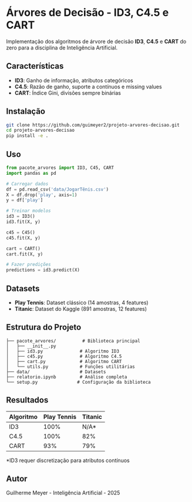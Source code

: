 # Árvores de Decisão - ID3, C4.5 e CART

Implementação dos algoritmos de árvore de decisão **ID3**, **C4.5** e **CART** do zero para a disciplina de Inteligência Artificial.

## Características

- **ID3**: Ganho de informação, atributos categóricos
- **C4.5**: Razão de ganho, suporte a contínuos e missing values
- **CART**: Índice Gini, divisões sempre binárias

## Instalação

```bash
git clone https://github.com/guimeyer2/projeto-arvores-decisao.git
cd projeto-arvores-decisao
pip install -e .
```

## Uso

```python
from pacote_arvores import ID3, C45, CART
import pandas as pd

# Carregar dados
df = pd.read_csv('data/JogarTênis.csv')
X = df.drop('play', axis=1)
y = df['play']

# Treinar modelos
id3 = ID3()
id3.fit(X, y)

c45 = C45()
c45.fit(X, y)

cart = CART()
cart.fit(X, y)

# Fazer predições
predictions = id3.predict(X)
```

## Datasets

- **Play Tennis**: Dataset clássico (14 amostras, 4 features)
- **Titanic**: Dataset do Kaggle (891 amostras, 12 features)

## Estrutura do Projeto

```
├── pacote_arvores/          # Biblioteca principal
│   ├── __init__.py
│   ├── id3.py              # Algoritmo ID3
│   ├── c45.py              # Algoritmo C4.5
│   ├── cart.py             # Algoritmo CART
│   └── utils.py            # Funções utilitárias
├── data/                   # Datasets
├── relatorio.ipynb         # Análise completa
└── setup.py               # Configuração da biblioteca
```

## Resultados

| Algoritmo | Play Tennis | Titanic |
|-----------|-------------|---------|
| ID3       | 100%        | N/A*    |
| C4.5      | 100%        | 82%     |
| CART      | 93%         | 79%     |

*ID3 requer discretização para atributos contínuos

## Autor

Guilherme Meyer - Inteligência Artificial - 2025
